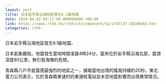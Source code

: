 ```yaml
---
layout: post
title: 日本岩手縣沿海地區發生6.1級地震
date: 2024-04-02 04:17:09.000000000 +08:00
link: https://news.rthk.hk/rthk/ch/component/k2/1747137-20240402.htm
categories: rthk
---
```


日本岩手縣沿海地區發生6.1級地震。

日本氣象廳指，地震發生當地時間凌晨4時24分，震央位於岩手縣沿海北部，震源深度80公里，無引發海嘯的危險。

青森縣八戶市是震感最強烈的地區之一，據報當地出現的搖晃持續約20秒。東北電力公司表示，位於青森縣東通村的東通核電站並未受地震影響而出現異常情況。
